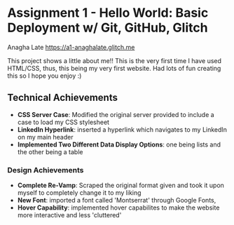 Assignment 1 - Hello World: Basic Deployment w/ Git, GitHub, Glitch
===

Anagha Late
https://a1-anaghalate.glitch.me

This project shows a little about me!! This is the very first time I have used HTML/CSS, thus, this being my very first website. Had lots of fun creating this so I hope you enjoy :)

## Technical Achievements
- **CSS Server Case**: Modified the original server provided to include a case to load my CSS stylesheet
- **LinkedIn Hyperlink**: inserted a hyperlink which navigates to my LinkedIn on my main header
- **Implemented Two Different Data Display Options**: one being lists and the other being a table

### Design Achievements
- **Complete Re-Vamp**: Scraped the original format given and took it upon myself to completely change it to my liking
- **New Font**: imported a font called 'Montserrat' through Google Fonts, 
- **Hover Capability**: implemented hover capabilites to make the website more interactive and less 'cluttered'

